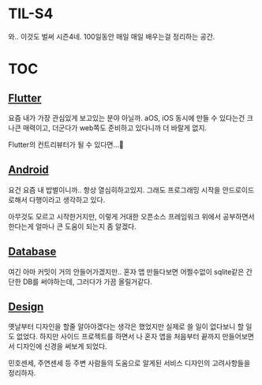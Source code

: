 # TIL-S4

와.. 이것도 벌써 시즌4네.
100일동안 매일 매일 배우는걸 정리하는 공간.

# TOC

## [Flutter](https://github.com/giantsol/TIL-S4/tree/master/flutter)

요즘 내가 가장 관심있게 보고있는 분야 아닐까. aOS, iOS 동시에 만들 수 있다는건 크나큰 매력이고,
더군다가 web쪽도 준비하고 있다니까 더 바랄게 없지.

Flutter의 컨트리뷰터가 될 수 있다면...🤔

## [Android](https://github.com/giantsol/TIL-S4/tree/master/android)

요건 요즘 내 밥벌이니까.. 항상 열심히하고있지.
그래도 프로그래밍 시작을 안드로이드로해서 다행이라고 생각하고 있다.

아무것도 모르고 시작한거지만, 이렇게 거대한 오픈소스 프레임워크 위에서 공부하면서 한다는게 얼마나 큰 도움이 되는지 좀 알겠다.

## [Database](https://github.com/giantsol/TIL-S4/tree/master/database)

여긴 아마 커밋이 거의 안들어가겠지만.. 혼자 앱 만들다보면 어쩔수없이 sqlite같은 간단한 DB를 써야하는데,
그러다가 가끔 올릴거같다.

## [Design](https://github.com/giantsol/TIL-S4/tree/master/design)

옛날부터 디자인을 할줄 알아야겠다는 생각은 했었지만 실제로 쓸 일이 없다보니 할 일도 없었다.
하지만 사이드 프로젝트를 하면서 나 혼자 앱을 처음부터 끝까지 만들어보면서 디자인에 신경을 써보게 되었다.

민호센세, 주연센세 등 주변 사람들의 도움으로 알게된 서비스 디자인의 고려사항들을 정리하자.

